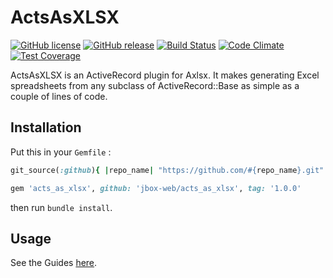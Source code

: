 # ActsAsXLSX

[![GitHub license](https://img.shields.io/github/license/jbox-web/acts_as_xlsx.svg)](https://github.com/jbox-web/acts_as_xlsx/blob/master/LICENSE)
[![GitHub release](https://img.shields.io/github/release/jbox-web/acts_as_xlsx.svg)](https://github.com/jbox-web/acts_as_xlsx/releases/latest)
[![Build Status](https://travis-ci.com/jbox-web/acts_as_xlsx.svg?branch=master)](https://travis-ci.com/jbox-web/acts_as_xlsx)
[![Code Climate](https://codeclimate.com/github/jbox-web/acts_as_xlsx/badges/gpa.svg)](https://codeclimate.com/github/jbox-web/acts_as_xlsx)
[![Test Coverage](https://codeclimate.com/github/jbox-web/acts_as_xlsx/badges/coverage.svg)](https://codeclimate.com/github/jbox-web/acts_as_xlsx/coverage)

ActsAsXLSX is an ActiveRecord plugin for Axlsx. It makes generating Excel spreadsheets from any subclass of ActiveRecord::Base as simple as a couple of lines of code.

## Installation

Put this in your `Gemfile` :

```ruby
git_source(:github){ |repo_name| "https://github.com/#{repo_name}.git" }

gem 'acts_as_xlsx', github: 'jbox-web/acts_as_xlsx', tag: '1.0.0'
```

then run `bundle install`.

## Usage

See the Guides [here](http://axlsx.blog.randym.net/).
